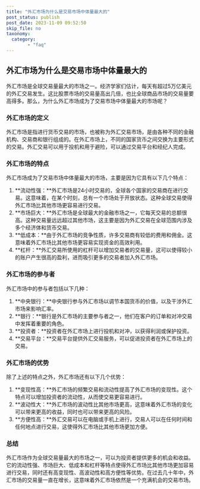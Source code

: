 ```yaml
---
title: "外汇市场为什么是交易市场中体量最大的"
post_status: publish
post_date: 2023-11-09 09:52:50
skip_file: no
taxonomy:
  category:
        - "faq"
---
```


## 外汇市场为什么是交易市场中体量最大的

外汇市场是全球交易量最大的市场之一。经济学家们估计，每天有超过5万亿美元的外汇交易发生。这比股票市场的交易量高出几倍，也比全球商品市场的交易量要高得多。那么，为什么外汇市场成为了交易市场中体量最大的市场呢？

### 外汇市场的定义

外汇市场是指进行货币交易的市场，也被称为外汇交易市场，是由各种不同的金融机构、交易商和银行组成的。在外汇市场上，不同的国家货币之间交换为主要形式的交易。外汇交易可以用于投机和用于避险，可以通过交易平台和经纪人完成。

### 外汇市场的特点

外汇市场成为了交易市场中体量最大的市场，主要是因为它具有以下几个特点：

1. **流动性强：**外汇市场是24小时交易的，全球各个国家的交易商在进行交易。这意味着，在某个时刻，总有一个市场处于开放状态。这种全球交易使得外汇市场比其他市场更容易进行交易。
2. **市场巨大：**外汇市场是全球最大的金融市场之一，它每天交易的总额很高。这种交易量远远超过其他市场，这主要是因为外汇交易在全球范围内涉及多个经济体和货币交易。
3. **低成本：**由于外汇市场的竞争性质，许多交易商有较低的费用和佣金。这意味着外汇市场比其他市场更容易实现资金的高效利用。
4. **杠杆：**外汇交易所使用的杠杆可以增加交易者的交易量，这可以使得较小的账户产生很高的盈利，进而吸引更多的交易者加入外汇市场。

### 外汇市场的参与者

外汇市场中的参与者包括以下几种：

1. **中央银行：**中央银行参与外汇市场以调节本国货币的价值，以及干涉外汇市场来影响汇率。
2. **银行：**银行是外汇市场的主要参与者之一，他们在客户的订单和对冲交易中发挥着重要的角色。
3. **投资者：**投资者在外汇市场上进行投机和对冲，以获得利润或保护投资。
4. **交易平台：**交易平台提供外汇交易服务，可以促进投资者在外汇市场上的交易。

### 外汇市场的优势

除了上述的特点之外，外汇市场还有以下几个优势：

1. **变现性高：**外汇市场的频繁交易和流动性提高了外汇市场的变现性。这个特点可以增加投资者的流动性，从而使交易更容易进行。
2. **波动性大：**外汇市场的波动性比其他市场更高，这意味着外汇市场的变化可以带来更高的收益，同时也可以带来更高的风险。
3. **方便性高：**外汇交易可以在电脑或手机上进行，交易人可以在任何时间和任何地点进行交易，这使得外汇市场比其他市场更加方便。

### 总结

外汇市场作为全球交易量最大的市场之一，可以为投资者提供更多的机会和收益。它的流动性强、市场巨大、低成本和杠杆等特点使得外汇市场比其他市场更加容易进行交易，同时还有高变现性、高波动性和高方便性等优势。在过去几十年中，外汇市场的交易量一直在增长，这意味着外汇市场依然是一个充满机会的交易市场。
